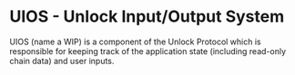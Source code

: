 # UIOS - Unlock Input/Output System

UIOS (name a WIP) is a component of the Unlock Protocol which is
responsible for keeping track of the application state (including
read-only chain data) and user inputs.
